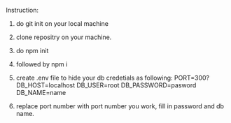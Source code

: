 Instruction:

1.  do git init on your local machine
2.  clone repositry on your machine.
3. do npm init
4. followed by npm i

5. create .env file to hide your db credetials as following: 
PORT=300?
DB_HOST=localhost
DB_USER=root
DB_PASSWORD=pasword
DB_NAME=name

6. replace port number with port number you work, fill in password and db name.
